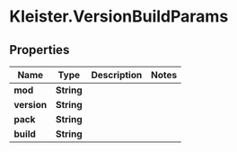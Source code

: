 # Kleister.VersionBuildParams

## Properties

Name | Type | Description | Notes
------------ | ------------- | ------------- | -------------
**mod** | **String** |  | 
**version** | **String** |  | 
**pack** | **String** |  | 
**build** | **String** |  | 



